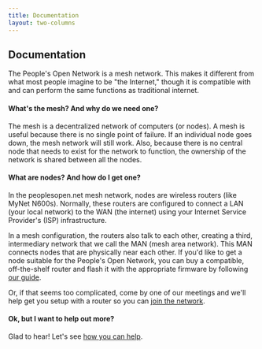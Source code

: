 ```yaml
---
title: Documentation
layout: two-columns
---
```


## Documentation

<p>
    The People's Open Network is a mesh network. This makes it different from what most people imagine to be "the Internet," though it is compatible with and can perform the same functions as traditional internet. 
</p>
<h4>What's the mesh? And why do we need one?</h4>
<p>
    The mesh is a decentralized network of computers (or nodes). A mesh is useful because there is no single point of failure.
    If an individual node goes down, the mesh network will still work. 
    Also, because there is no central node that needs to exist for the network to function, the ownership of the network is shared between all the nodes.
</p>
<h4>What are nodes? And how do I get one?</h4>
<p>
    In the peoplesopen.net mesh network, nodes are wireless routers (like MyNet N600s). 
        Normally, these routers are configured to connect a LAN (your local network) to the WAN (the internet) using your Internet Service Provider's (ISP) infrastructure.
</p>
<p>
    In a mesh configuration, the routers also talk to each other, creating a third, intermediary network that we call the MAN (mesh area network). 
        This MAN connects nodes that are physically near each other. If you'd like to get a node suitable for the People's Open Network, 
            you can buy a compatible, off-the-shelf router and flash it with the appropriate firmware by following <a href="https://sudoroom.org/wiki/Mesh/WalkThrough">our guide</a>. 
</p>
<p>
    Or, if that seems too complicated, come by one of our meetings and we'll help get you setup with a router so you can <a href="join-the-network.html">join the network</a>.
</p>
<h4>Ok, but I want to help out more?</h4>
Glad to hear! Let's see <a href="how-to-help.html">how you can help</a>. 
</p>